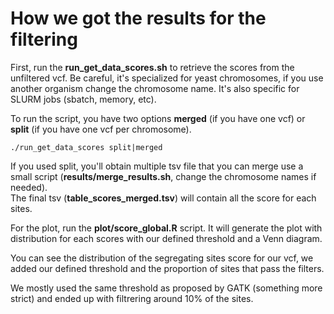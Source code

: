 # How we got the results for the filtering

First, run the **run_get_data_scores.sh** to retrieve the scores from the unfiltered vcf. Be careful, it's specialized for
yeast chromosomes, if you use another organism change the chromosome name. It's also specific for SLURM jobs (sbatch, memory, etc).  

To run the script, you have two options **merged** (if you have one vcf) or **split** (if you have one vcf per chromosome).  

```
./run_get_data_scores split|merged

```

If you used split, you'll obtain multiple tsv file that you can merge use a small script (**results/merge_results.sh**, change the chromosome names if needed).  
The final tsv (**table_scores_merged.tsv**) will contain all the score for each sites.  

For the plot, run the **plot/score_global.R** script. It will generate the plot with distribution for each scores with our defined threshold and a Venn diagram.  

You can see the distribution of the segregating sites score for our vcf, we added our defined threshold and the proportion of sites that pass the filters.  

We mostly used the same threshold as proposed by GATK (something more strict) and ended up with filtrering around 10% of the sites. 
 